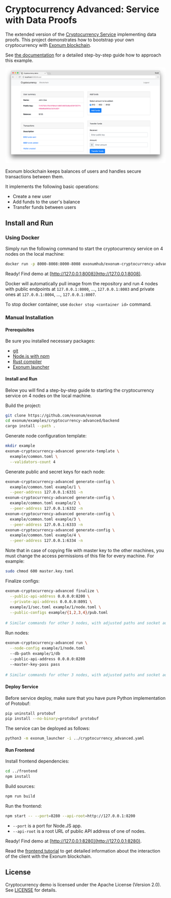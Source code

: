 # Cryptocurrency Advanced: Service with Data Proofs

The extended version of the
[Cryptocurrency Service](https://github.com/exonum/exonum/tree/master/examples/cryptocurrency)
implementing data proofs. This project demonstrates how to bootstrap your own
cryptocurrency with [Exonum blockchain](https://github.com/exonum/exonum).

See [the documentation](https://exonum.com/doc/version/latest/get-started/data-proofs/)
for a detailed step-by-step guide how to approach this example.

![Cryptocurrency demo](Screenshot.png)

Exonum blockchain keeps balances of users and handles secure
transactions between them.

It implements the following basic operations:

- Create a new user
- Add funds to the user's balance
- Transfer funds between users

## Install and Run

### Using Docker

Simply run the following command to start the cryptocurrency service on 4 nodes
on the local machine:

```bash
docker run -p 8000-8008:8000-8008 exonumhub/exonum-cryptocurrency-advanced:v0.13.0-rc.2
```

Ready! Find demo at [http://127.0.0.1:8008](http://127.0.0.1:8008).

Docker will automatically pull image from the repository and
run 4 nodes with public endpoints at `127.0.0.1:8000`, ..., `127.0.0.1:8003`
and private ones at `127.0.0.1:8004`, ..., `127.0.0.1:8007`.

To stop docker container, use `docker stop <container id>` command.

### Manual Installation

#### Prerequisites

Be sure you installed necessary packages:

- [git](https://git-scm.com/downloads)
- [Node.js with npm](https://nodejs.org/en/download/)
- [Rust compiler](https://rustup.rs/)
- [Exonum launcher](https://github.com/exonum/exonum-launcher)

#### Install and Run

Below you will find a step-by-step guide to starting the cryptocurrency
service on 4 nodes on the local machine.

Build the project:

```sh
git clone https://github.com/exonum/exonum
cd exonum/examples/cryptocurrency-advanced/backend
cargo install --path .
```

Generate node configuration template:

```sh
mkdir example
exonum-cryptocurrency-advanced generate-template \
  example/common.toml \
  --validators-count 4
```

Generate public and secret keys for each node:

```sh
exonum-cryptocurrency-advanced generate-config \
  example/common.toml example/1 \
  --peer-address 127.0.0.1:6331 -n
exonum-cryptocurrency-advanced generate-config \
  example/common.toml example/2 \
  --peer-address 127.0.0.1:6332 -n
exonum-cryptocurrency-advanced generate-config \
  example/common.toml example/3 \
  --peer-address 127.0.0.1:6333 -n
exonum-cryptocurrency-advanced generate-config \
  example/common.toml example/4 \
  --peer-address 127.0.0.1:6334 -n
```

Note that in case of copying file with master key to the other machines,
you must change the access permissions of this file for every machine.
For example:

```sh
sudo chmod 600 master.key.toml
```

Finalize configs:

```sh
exonum-cryptocurrency-advanced finalize \
  --public-api-address 0.0.0.0:8200 \
  --private-api-address 0.0.0.0:8091 \
  example/1/sec.toml example/1/node.toml \
  --public-configs example/{1,2,3,4}/pub.toml

# Similar commands for other 3 nodes, with adjusted paths and socket addresses
```

Run nodes:

```sh
exonum-cryptocurrency-advanced run \
  --node-config example/1/node.toml
  --db-path example/1/db
  --public-api-address 0.0.0.0:8200
  --master-key-pass pass

# Similar commands for other 3 nodes, with adjusted paths and socket addresses
```

#### Deploy Service

Before service deploy, make sure that you have pure Python implementation
of Protobuf:

```sh
pip uninstall protobuf
pip install --no-binary=protobuf protobuf
```

The service can be deployed as follows:

```sh
python3 -m exonum_launcher -i ../cryptocurrency_advanced.yaml
```

#### Run Frontend

Install frontend dependencies:

```sh
cd ../frontend
npm install
```

Build sources:

```sh
npm run build
```

Run the frontend:

```sh
npm start -- --port=8280 --api-root=http://127.0.0.1:8200
```

- `--port` is a port for Node.JS app.
- `--api-root` is a root URL of public API address of one of nodes.

Ready! Find demo at [http://127.0.0.1:8280](http://127.0.0.1:8280).

Read the [frontend tutorial] to get detailed information about the interaction
of the client with the Exonum blockchain.

## License

Cryptocurrency demo is licensed under the Apache License (Version 2.0).
See [LICENSE](LICENSE) for details.

[frontend tutorial]: https://exonum.com/doc/version/latest/get-started/light-client/
